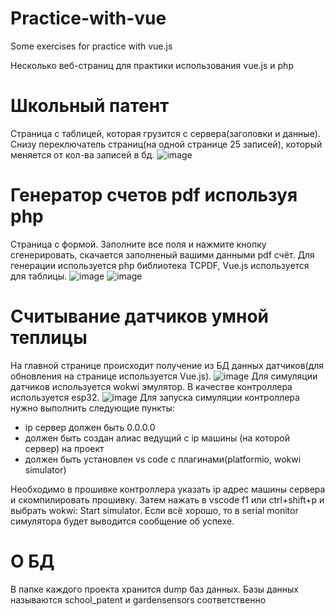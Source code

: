 # Practice-with-vue
Some exercises for practice with vue.js

Несколько веб-страниц для практики использования vue.js и php

# Школьный патент
Страница с таблицей, которая грузится с сервера(заголовки и данные). Снизу переключатель страниц(на одной странице 25 записей), который меняется от кол-ва записей в бд.
![image](https://user-images.githubusercontent.com/60074069/236664902-be2db9cf-d3ab-4a11-809e-e6970523a2ea.png)

# Генератор счетов pdf используя php
Страница с формой. Заполните все поля и нажмите кнопку сгенерировать, скачается заполненый вашими данными pdf счёт. Для генерации используется php библиотека TCPDF, Vue.js используется для таблицы.
![image](https://user-images.githubusercontent.com/60074069/236665177-725411c1-9bea-4349-862b-ed4e597fe4f9.png)
![image](https://user-images.githubusercontent.com/60074069/236665157-7ab7d9c8-c802-4f8f-9b7c-3054e682a497.png)

# Считывание датчиков умной теплицы
На главной странице происходит получение из БД данных датчиков(для обновления на странице используется Vue.js).
![image](https://user-images.githubusercontent.com/60074069/236836223-81303a0a-2762-42f9-ac72-df516d2faf7c.png)
Для симуляции датчиков используется wokwi эмулятор. В качестве контроллера используется esp32.
![image](https://user-images.githubusercontent.com/60074069/236836342-748cd66a-d771-4b63-ab8f-febe6cba6c79.png)
Для запуска симуляции контроллера нужно выполнить следующие пункты: 
- ip сервер должен быть 0.0.0.0
- должен быть создан алиас ведущий с ip машины (на которой сервер) на проект
- должен быть установлен vs code с плагинами(platformio, wokwi simulator)

Необходимо в прошивке контроллера указать ip адрес машины сервера и скомпилировать прошивку. Затем нажать в vscode f1 или ctrl+shift+p и выбрать wokwi: Start simulator. Если всё хорошо, то в serial monitor симулятора будет выводится сообщение об успехе.

# О БД
В папке каждого проекта хранится dump баз данных. Базы данных называются school_patent и gardensensors соответственно
